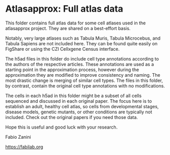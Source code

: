Atlasapprox: Full atlas data
============================
This folder contains full atlas data for some cell atlases used in the atlasapprox project. They are shared on a best-effort basis.

Notably, very large atlases such as Tabula Muris, Tabula Microcebus, and Tabula Sapiens are not included here. They can be found quite easily on FigShare or using the CZI Cellxgene Census interface.

The h5ad files in this folder do include cell type annotations according to the authors of the respective articles. These annotations are used as a starting point in the approximation process, however during the approximation they are modified to improve consistency and naming. The most drastic change is merging of similar cell types. The files in this folder, by contrast, contain the original cell type annotations with no modifications.

The cells in each h5ad in this folder might be a subset of all cells sequenced and discussed in each original paper. The focus here is to establish an adult, healthy cell atlas, so cells from developmental stages, disease models, genetic mutants, or other conditions are typically not included. Check out the original papers if you need those data.

Hope this is useful and good luck with your research.

Fabio Zanini

https://fabilab.org
